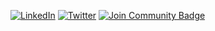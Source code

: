 
[![LinkedIn][linkedin-shield]][linkedin-url]
[![Twitter][twitter-shield]][twitter-url]
<a href="https://discord.gg/3tHHD4VUKW"><img src="https://img.shields.io/discord/733027681184251937.svg?style=flat&label=Join%20Community&color=7289DA" alt="Join Community Badge"/></a>



<!-- MARKDOWN LINKS & IMAGES -->
<!-- https://www.markdownguide.org/basic-syntax/#reference-style-links -->
[linkedin-shield]: https://img.shields.io/badge/-LinkedIn-black.svg?logo=linkedin&colorB=555
[linkedin-url]: https://www.linkedin.com/company/composable-finance
[twitter-shield]: https://img.shields.io/twitter/follow/ComposableFin?style=social
[twitter-url]: https://twitter.com/ComposableFin
